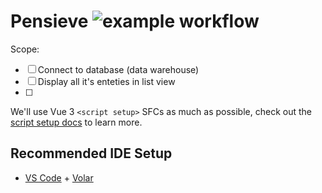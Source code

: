 # Pensieve ![example workflow](https://github.com/bomfricketick/pensieve/actions/workflows/node.js.yml/badge.svg)

Scope:  
- [ ] Connect to database (data warehouse)  
- [ ] Display all it's enteties in list view    
- [ ] 


We'll use Vue 3 `<script setup>` SFCs as much as possible, check out the [script setup docs](https://v3.vuejs.org/api/sfc-script-setup.html#sfc-script-setup) to learn more.



## Recommended IDE Setup

- [VS Code](https://code.visualstudio.com/) + [Volar](https://marketplace.visualstudio.com/items?itemName=johnsoncodehk.volar)
